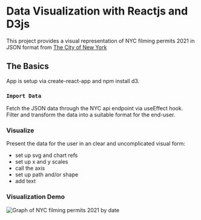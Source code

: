 # Data Visualization with Reactjs and D3js

This project provides a visual representation of NYC filming permits 2021 in JSON format from [The City of New York]('https://data.cityofnewyork.us/resource/tg4x-b46p.json')

## The Basics

App is setup via create-react-app and npm install d3.

### `Import Data`

Fetch the JSON data through the NYC api endpoint via useEffect hook.\
Filter and transform the data into a suitable format for the end-user.

### Visualize

Present the data for the user in an clear and uncomplicated visual form:

- set up svg and chart refs
- set up x and y scales
- call the axis
- set up path and/or shape
- add text

### Visualization Demo

![Graph of NYC filming permits 2021 by date](/src/components/images/nyc-filmings-graph.png "Graph of 2021 NYC filming permits")
